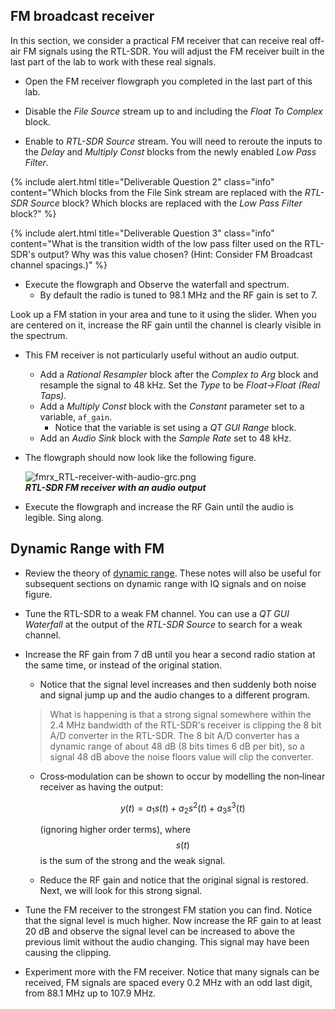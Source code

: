 
## FM broadcast receiver

In this section, we consider a practical FM receiver that can receive real off-air FM signals using the RTL-SDR. You will adjust the FM receiver built in the last part of the lab to work with these real signals.

- Open the FM receiver flowgraph you completed in the last part of this lab.

- Disable the *File Source* stream up to and including the *Float To Complex* block.

- Enable to *RTL-SDR Source* stream. You will need to reroute the inputs to the *Delay* and *Multiply Const* blocks from the newly enabled *Low Pass Filter*.

{% include alert.html title="Deliverable Question 2" class="info" content="Which blocks from the File Sink stream are replaced with the *RTL-SDR Source* block? Which blocks are replaced with the *Low Pass Filter* block?" %}

{% include alert.html title="Deliverable Question 3" class="info" content="What is the transition width of the low pass filter used on the RTL-SDR's output? Why was this value chosen? (Hint: Consider FM Broadcast channel spacings.)" %}

- Execute the flowgraph and Observe the waterfall and spectrum.
  - By default the radio is tuned to 98.1 MHz and the RF gain is set to 7.

Look up a FM station in your area and tune to it using the slider. When you are centered on it, increase the RF gain until the channel is clearly visible in the spectrum.

- This FM receiver is not particularly useful without an audio output.
  - Add a *Rational Resampler* block after the *Complex to Arg* block and resample the signal to 48 kHz. Set the *Type* to be *Float->Float (Real Taps)*.
  - Add a *Multiply Const* block with the *Constant* parameter set to a variable, `af_gain`.
    - Notice that the variable is set using a *QT GUI Range* block.
  - Add an *Audio Sink* block with the *Sample Rate* set to 48 kHz.

- The flowgraph should now look like the following figure.

  ![fmrx_RTL-receiver-with-audio-grc.png]({{site.baseurl}}/_ece350/lab3/figures/fmrx_RTL-receiver-with-audio-grc.png)<br>
  __*RTL-SDR FM receiver with an audio output*__

- Execute the flowgraph and increase the RF Gain until the audio is legible. Sing along.

## Dynamic Range with FM

- Review the theory of [dynamic range]({{site.baseurl}}/_ece350/lab3/data/DynamicRange.pdf). These notes will also be useful for subsequent sections on dynamic range with IQ signals and on noise figure.

- Tune the RTL-SDR to a weak FM channel. You can use a *QT GUI Waterfall* at the output of the *RTL-SDR Source* to search for a weak channel.

- Increase the RF gain from 7 dB until you hear a second radio station at the same time, or instead of the original station.

  - Notice that the signal level increases and then suddenly both noise and signal jump up and the audio changes to a different program.

  > What is happening is that a strong signal somewhere within the 2.4 MHz bandwidth of the RTL-SDR's receiver is clipping the 8 bit A/D converter in the RTL-SDR. The 8 bit A/D converter has a dynamic range of about 48 dB (8 bits times 6 dB per bit), so a signal 48 dB above the noise floors value will clip the converter.

  - Cross‐modulation can be shown to occur by modelling the non‐linear receiver as having the output:

    $$ y(t) = a_1 s(t) + a_2 s^2 (t) + a_3 s^3 (t) $$

    (ignoring higher order terms), where $$ s(t) $$ is the sum of the strong and the weak signal.

  - Reduce the RF gain and notice that the original signal is restored. Next, we will look for this strong signal.

- Tune the FM receiver to the strongest FM station you can find. Notice that the signal level is much higher. Now increase the RF gain to at least 20 dB and observe the signal level can be increased to above the previous limit without the audio changing. This signal may have been causing the clipping.

- Experiment more with the FM receiver. Notice that many signals can be received, FM signals are spaced every 0.2 MHz with an odd last digit, from 88.1 MHz up to 107.9 MHz.
